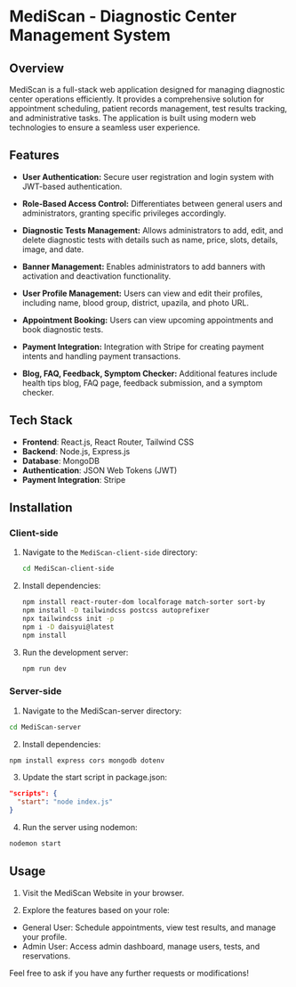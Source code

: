 # MediScan - Diagnostic Center Management System

## Overview

MediScan is a full-stack web application designed for managing diagnostic center operations efficiently. It provides a comprehensive solution for appointment scheduling, patient records management, test results tracking, and administrative tasks. The application is built using modern web technologies to ensure a seamless user experience.

## Features

- **User Authentication:** Secure user registration and login system with JWT-based authentication.

- **Role-Based Access Control:** Differentiates between general users and administrators, granting specific privileges accordingly.

- **Diagnostic Tests Management:** Allows administrators to add, edit, and delete diagnostic tests with details such as name, price, slots, details, image, and date.

- **Banner Management:** Enables administrators to add banners with activation and deactivation functionality.

- **User Profile Management:** Users can view and edit their profiles, including name, blood group, district, upazila, and photo URL.

- **Appointment Booking:** Users can view upcoming appointments and book diagnostic tests.

- **Payment Integration:** Integration with Stripe for creating payment intents and handling payment transactions.

- **Blog, FAQ, Feedback, Symptom Checker:** Additional features include health tips blog, FAQ page, feedback submission, and a symptom checker.


## Tech Stack

- **Frontend**: React.js, React Router, Tailwind CSS
- **Backend**: Node.js, Express.js
- **Database**: MongoDB
- **Authentication**: JSON Web Tokens (JWT)
- **Payment Integration**: Stripe

## Installation

### Client-side

1. Navigate to the `MediScan-client-side` directory:

   ```bash
   cd MediScan-client-side
   ```
2. Install dependencies:
    ```bash
    npm install react-router-dom localforage match-sorter sort-by
    npm install -D tailwindcss postcss autoprefixer
    npx tailwindcss init -p
    npm i -D daisyui@latest
    npm install
    ```
3. Run the development server:
    ```bash
    npm run dev
    ```

### Server-side
1. Navigate to the MediScan-server directory:

```bash
cd MediScan-server
```

2. Install dependencies:

```bash
npm install express cors mongodb dotenv
```

3. Update the start script in package.json:

```json
"scripts": {
  "start": "node index.js"
}
```

4. Run the server using nodemon:

```bash
nodemon start
```  


## Usage
1. Visit the MediScan Website in your browser.

2. Explore the features based on your role:

* General User: Schedule appointments, view test results, and manage your profile.
* Admin User: Access admin dashboard, manage users, tests, and reservations.



Feel free to ask if you have any further requests or modifications!
